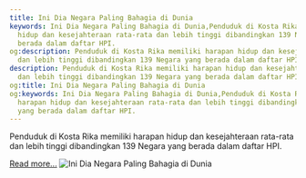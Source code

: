 ```yaml
---
title: Ini Dia Negara Paling Bahagia di Dunia
keywords: Ini Dia Negara Paling Bahagia di Dunia,Penduduk di Kosta Rika memiliki harapan
  hidup dan kesejahteraan rata-rata dan lebih tinggi dibandingkan 139 Negara yang
  berada dalam daftar HPI.
og:description: Penduduk di Kosta Rika memiliki harapan hidup dan kesejahteraan rata-rata
  dan lebih tinggi dibandingkan 139 Negara yang berada dalam daftar HPI.
description: Penduduk di Kosta Rika memiliki harapan hidup dan kesejahteraan rata-rata
  dan lebih tinggi dibandingkan 139 Negara yang berada dalam daftar HPI.
og:title: Ini Dia Negara Paling Bahagia di Dunia
og:keywords: Ini Dia Negara Paling Bahagia di Dunia,Penduduk di Kosta Rika memiliki
  harapan hidup dan kesejahteraan rata-rata dan lebih tinggi dibandingkan 139 Negara
  yang berada dalam daftar HPI.
---
```


Penduduk di Kosta Rika memiliki harapan hidup dan kesejahteraan rata-rata dan lebih tinggi dibandingkan 139 Negara yang berada dalam daftar HPI.

[Read more...](https://www.sportourism.id/post/5944/ini-dia-negara-paling-bahagia-di-dunia "Ini Dia Negara Paling Bahagia di Dunia")
![Ini Dia Negara Paling Bahagia di Dunia](https://services.sportourism.id/fileload/kosta-rikajpg-YlOa.jpg "Ini Dia Negara Paling Bahagia di Dunia")